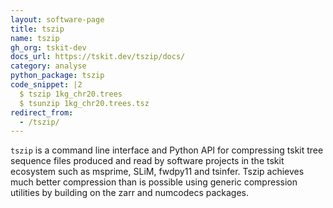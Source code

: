 ```yaml
---
layout: software-page
title: tszip
name: tszip
gh_org: tskit-dev
docs_url: https://tskit.dev/tszip/docs/
category: analyse
python_package: tszip
code_snippet: |2
  $ tszip 1kg_chr20.trees
  $ tsunzip 1kg_chr20.trees.tsz  
redirect_from:
  - /tszip/
---
```

`tszip` is a command line interface and Python API for compressing tskit tree sequence files produced and read by software projects in the tskit ecosystem such as msprime, SLiM, fwdpy11 and tsinfer. Tszip achieves much better compression than is possible using generic compression utilities by building on the zarr and numcodecs packages.